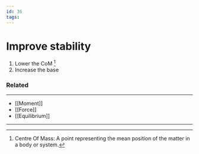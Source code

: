 ```yaml
---
id: 36
tags: 
---
```

# Improve stability
1. Lower the CoM [^1]
2. Increase the base

### Related 
---
- [[Moment]]
- [[Force]]
- [[Equilibrium]]
---
[^1]: Centre Of Mass: A point representing the mean position of the matter in a body or system.